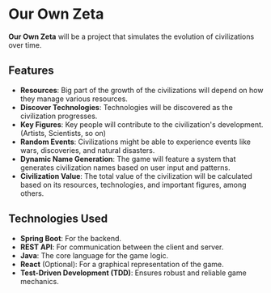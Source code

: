 # Our Own Zeta

**Our Own Zeta** will be a project that simulates the evolution of civilizations over time.

## Features

- **Resources**: Big part of the growth of the civilizations will depend on how they manage various resources.
- **Discover Technologies**: Technologies will be discovered as the civilization progresses.
- **Key Figures**: Key people will contribute to the civilization's development. (Artists, Scientists, so on)
- **Random Events**: Civilizations might be able to experience events like wars, discoveries, and natural disasters.
- **Dynamic Name Generation**: The game will feature a system that generates civilization names based on user input and patterns.
- **Civilization Value**: The total value of the civilization will be calculated based on its resources, technologies, and important figures, among others.

## Technologies Used

- **Spring Boot**: For the backend.
- **REST API**: For communication between the client and server.
- **Java**: The core language for the game logic.
- **React** (Optional): For a graphical representation of the game.
- **Test-Driven Development (TDD)**: Ensures robust and reliable game mechanics.
